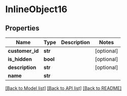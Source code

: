 # InlineObject16

## Properties
Name | Type | Description | Notes
------------ | ------------- | ------------- | -------------
**customer_id** | **str** |  | [optional] 
**is_hidden** | **bool** |  | [optional] 
**description** | **str** |  | [optional] 
**name** | **str** |  | 

[[Back to Model list]](../README.md#documentation-for-models) [[Back to API list]](../README.md#documentation-for-api-endpoints) [[Back to README]](../README.md)


